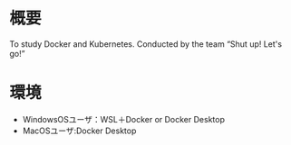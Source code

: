 # 概要
To study Docker and Kubernetes. Conducted by the team “Shut up! Let's go!” 

# 環境
- WindowsOSユーザ：WSL＋Docker or Docker Desktop
- MacOSユーザ:Docker Desktop

